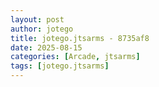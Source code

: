 ```yaml
---
layout: post
author: jotego
title: jotego.jtsarms - 8735af8
date: 2025-08-15
categories: [Arcade, jtsarms]
tags: [jotego.jtsarms]
---
```


